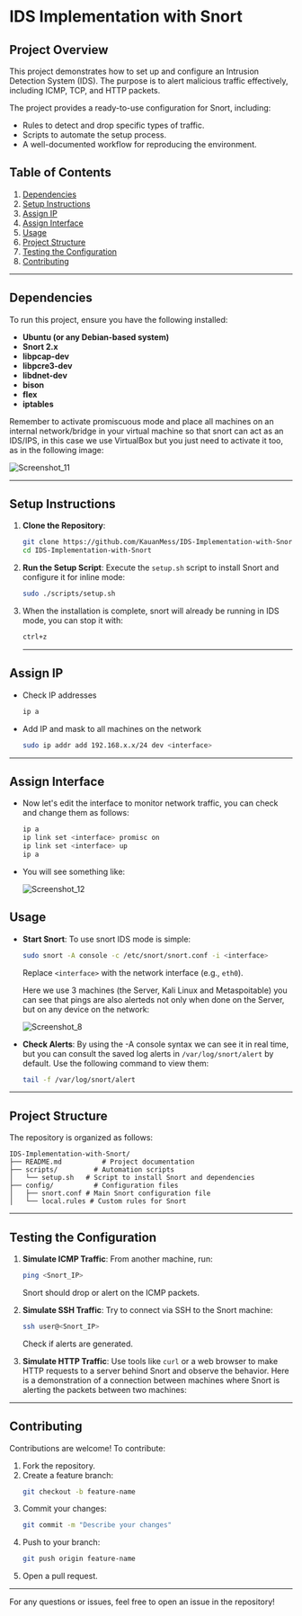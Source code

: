 # IDS Implementation with Snort

## Project Overview

This project demonstrates how to set up and configure an Intrusion Detection System (IDS). The purpose is to alert malicious traffic effectively, including ICMP, TCP, and HTTP packets.

The project provides a ready-to-use configuration for Snort, including:

- Rules to detect and drop specific types of traffic.
- Scripts to automate the setup process.
- A well-documented workflow for reproducing the environment.

## Table of Contents

1. [Dependencies](#dependencies)
2. [Setup Instructions](#setup-instructions)
3. [Assign IP](#assign-ip)
4. [Assign Interface](#assign-interface)
5. [Usage](#usage)
6. [Project Structure](#project-structure)
7. [Testing the Configuration](#testing-the-configuration)
8. [Contributing](#contributing)

---

## Dependencies

To run this project, ensure you have the following installed:

- **Ubuntu (or any Debian-based system)**
- **Snort 2.x**
- **libpcap-dev**
- **libpcre3-dev**
- **libdnet-dev**
- **bison**
- **flex**
- **iptables**

Remember to activate promiscuous mode and place all machines on an internal network/bridge in your virtual machine so that snort can act as an IDS/IPS, in this case we use VirtualBox but you just need to activate it too, as in the following image:

![Screenshot_11](https://github.com/user-attachments/assets/4d677551-db38-4cde-9de3-389098a982e4)

---

## Setup Instructions

1. **Clone the Repository**:

   ```bash
   git clone https://github.com/KauanMess/IDS-Implementation-with-Snort.git
   cd IDS-Implementation-with-Snort
   ```

2. **Run the Setup Script**: Execute the `setup.sh` script to install Snort and configure it for inline mode:

   ```bash
   sudo ./scripts/setup.sh
   ```

3. When the installation is complete, snort will already be running in IDS mode, you can stop it with:
   ```bash
   ctrl+z
   ```
   ---
   
## Assign IP

- Check IP addresses
  ```bash
  ip a
  ```
- Add IP and mask to all machines on the network
  ```bash
  sudo ip addr add 192.168.x.x/24 dev <interface>
  ```
  
---
## Assign Interface

- Now let's edit the interface to monitor network traffic, you can check and change them as follows:
   ```bash
   ip a
   ip link set <interface> promisc on
   ip link set <interface> up
   ip a
   ```
- You will see something like:
  
  ![Screenshot_12](https://github.com/user-attachments/assets/90bce3a3-ee6c-4b96-91a0-73341f021929)


## Usage

- **Start Snort**:
  To use snort IDS mode is simple:
  ```bash
  sudo snort -A console -c /etc/snort/snort.conf -i <interface>
  ```

  Replace `<interface>` with the network interface (e.g., `eth0`).

  Here we use 3 machines (the Server, Kali Linux and Metaspoitable) you can see that pings are also alerteds not only when done on the Server, but on any device on the network:

  ![Screenshot_8](https://github.com/user-attachments/assets/d609113b-1918-468f-b79a-141bda57613c)

  
- **Check Alerts**: By using the -A console syntax we can see it in real time, but you can consult the saved log alerts in `/var/log/snort/alert` by default. Use the following command to view them:

  ```bash
  tail -f /var/log/snort/alert
  ```

---

## Project Structure

The repository is organized as follows:

   ```
   IDS-Implementation-with-Snort/
   ├── README.md          # Project documentation
   ├── scripts/         # Automation scripts
   │   └── setup.sh   # Script to install Snort and dependencies
   ├── config/          # Configuration files
   │   ├── snort.conf # Main Snort configuration file
   │   └── local.rules # Custom rules for Snort
   ```

   ---

## Testing the Configuration

1. **Simulate ICMP Traffic**: From another machine, run:

   ```bash
   ping <Snort_IP>
   ```

   Snort should drop or alert on the ICMP packets.

2. **Simulate SSH Traffic**: Try to connect via SSH to the Snort machine:

   ```bash
   ssh user@<Snort_IP>
   ```

   Check if alerts are generated.
3. **Simulate HTTP Traffic**: Use tools like `curl` or a web browser to make HTTP requests to a server behind Snort and observe the behavior.
   Here is a demonstration of a connection between machines where Snort is alerting the packets between two machines:
---

## Contributing

Contributions are welcome! To contribute:

1. Fork the repository.
2. Create a feature branch:
   ```bash
   git checkout -b feature-name
   ```
3. Commit your changes:
   ```bash
   git commit -m "Describe your changes"
   ```
4. Push to your branch:
   ```bash
   git push origin feature-name
   ```
5. Open a pull request.

---
For any questions or issues, feel free to open an issue in the repository!
